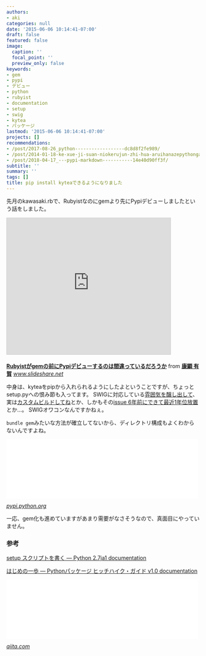 ```yaml
---
authors:
- aki
categories: null
date: '2015-06-06 10:14:41-07:00'
draft: false
featured: false
image:
  caption: ''
  focal_point: ''
  preview_only: false
keywords:
- gem
- pypi
- デビュー
- python
- rubyist
- documentation
- setup
- swig
- kytea
- パッケージ
lastmod: '2015-06-06 10:14:41-07:00'
projects: []
recommendations:
- /post/2017-08-26_python------------------dc8d8f2fe989/
- /post/2014-01-18-ke-xue-ji-suan-niokerujun-zhi-hua-aruihanazepythongazhao-shi-nita-yan-yu-nosieawoduo-tuteiruka/
- /post/2018-04-17_---pypi-markdown-----------14e40d90ff3f/
subtitle: ''
summary: ''
tags: []
title: pip install kyteaできるようになりました
---
```


先月のkawasaki.rbで、Rubyistなのにgemより先にPypiデビューしましたという話をしました。

<iframe src="https://www.slideshare.net/slideshow/embed_code/key/nzuS2SusU9LaBR" width="427" height="356" frameborder="0" marginwidth="0" marginheight="0" scrolling="no" style="border:1px solid #CCC; border-width:1px; margin-bottom:5px; max-width: 100%;" allowfullscreen> </iframe>

  **[Rubyistがgemの前にPypiデビューするのは間違っているだろうか](https://www.slideshare.net/chezou/py-48654458 "Rubyistがgemの前にPypiデビューするのは間違っているだろうか")** from **[康顕 有賀](http://www.slideshare.net/chezou)** 
<cite class="hatena-citation"><a href="http://www.slideshare.net/chezou/py-48654458">www.slideshare.net</a></cite>

中身は、kyteaをpipから入れられるようにしたよということですが、ちょっとsetup.pyへの恨み節も入ってます。 SWIGに対応している[雰囲気を醸し出して](http://docs.python.jp/2/distutils/setupscript.html)、実は[カスタムビルドしてね](http://stackoverflow.com/questions/12491328/python-distutils-not-include-the-swig-generated-module)とか、しかもその[issue 6年前にできて最近1年位放置](https://bugs.python.org/issue7562)とか...。 SWIGオワコンなんですかねぇ。

`bundle gem`みたいな方法が確立してないから、ディレクトリ構成もよくわからないんですよね。

<iframe src="//hatenablog-parts.com/embed?url=https%3A%2F%2Fpypi.python.org%2Fpypi%2Fkytea%2F0.1.0" title="kytea 0.1.0 : Python Package Index" class="embed-card embed-webcard" scrolling="no" frameborder="0" style="display: block; width: 100%; height: 155px; max-width: 500px; margin: 10px 0px;"><a href="https://pypi.python.org/pypi/kytea/0.1.0">kytea 0.1.0 : Python Package Index</a></iframe><cite class="hatena-citation"><a href="https://pypi.python.org/pypi/kytea/0.1.0">pypi.python.org</a></cite>

一応、gem化も進めていますがあまり需要がなさそうなので、真面目にやっていません。

### 参考

[setup スクリプトを書く — Python 2.7ja1 documentation](http://docs.python.jp/2/distutils/setupscript.html)

[はじめの一歩 — Pythonパッケージ ヒッチハイク・ガイド v1.0 documentation](http://shimizukawa.bitbucket.org/python-distribute-ja/quickstart.html)

<iframe src="//hatenablog-parts.com/embed?url=http%3A%2F%2Fqiita.com%2Fedvakf%40github%2Fitems%2Fd82cd7ab77ea2b88506c" title="Python - PyPIにパッケージ登録する - Qiita" class="embed-card embed-webcard" scrolling="no" frameborder="0" style="display: block; width: 100%; height: 155px; max-width: 500px; margin: 10px 0px;"><a href="http://qiita.com/edvakf@github/items/d82cd7ab77ea2b88506c">Python - PyPIにパッケージ登録する - Qiita</a></iframe><cite class="hatena-citation"><a href="http://qiita.com/edvakf@github/items/d82cd7ab77ea2b88506c">qiita.com</a></cite>